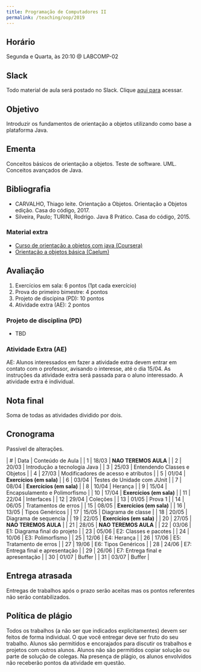 ```yaml
---
title: Programação de Computadores II
permalink: /teaching/oop/2019
---
```


## Horário

Segunda e Quarta, às 20:10 @ LABCOMP-02

## Slack

Todo material de aula será postado no Slack. Clique [aqui para](https://join.slack.com/t/ufpaworkspace/shared_invite/enQtNTc5MTQ0MDA1NzQ3LWI2YzE1MTliYjQwNWZlMzkwYjhmMzdmNTI5NDVkOWM4Zjk2ZjJkMGI1YzBmMTE3OWJhMjE5YjAxYmVlYzBkNTk) acessar.

## Objetivo

Introduzir os fundamentos de orientação a objetos utilizando como base a plataforma Java.


## Ementa

Conceitos básicos de orientação a objetos. Teste de software. UML. Conceitos avançados de Java.


## Bibliografia

- CARVALHO, Thiago leite. Orientação a Objetos. Orientação a Objetos edição. Casa do código, 2017.
- Silveira, Paulo; TURINI, Rodrigo. Java 8 Prático. Casa do código, 2015.

### Material extra

- [Curso de orientação a objetos com java (Coursera)](https://www.coursera.org/learn/orientacao-a-objetos-com-java)
- [Orientação a objetos básica (Caelum)](https://www.caelum.com.br/apostila-java-orientacao-objetos/orientacao-a-objetos-basica/)

## Avaliação

1. Exercícios em sala: 6 pontos (1pt cada exercício)
2. Prova do primeiro bimestre: 4 pontos
3. Projeto de discipina (PD): 10 pontos
4. Atividade extra (AE): 2 pontos

### Projeto de disciplina (PD)

- TBD

### Atividade Extra (AE)

AE: Alunos interessados em fazer a atividade extra devem entrar em contato com o professor, avisando o interesse, até o dia 15/04. As instruções da atividade extra será passada para o aluno interessado. A atividade extra é individual.

## Nota final

Soma de todas as atividades dividido por dois.

## Cronograma

Passível de alterações.

| # | Data  | Conteúdo de Aula                        |
| 1 | 18/03 | **NAO TEREMOS AULA**                    |
| 2 | 20/03 | Introdução a tecnologia Java            |
| 3 | 25/03 | Entendendo Classes e Objetos            |
| 4 | 27/03 | Modificadores de acesso e atributos     |
| 5 | 01/04 | **Exercícios (em sala)**                |
| 6 | 03/04 | Testes de Unidade com JUnit             |
| 7 | 08/04 | **Exercícios (em sala)**                |
| 8 | 10/04 | Herança                                 |
| 9 | 15/04 | Encapsulamento e Polimorfismo           |
| 10 | 17/04 | **Exercícios (em sala)**               |
| 11 | 22/04 | Interfaces                             |
| 12 | 29/04 | Coleções                               |
| 13 | 01/05 | Prova 1                                |
| 14 | 06/05 | Tratamentos de erros                   |
| 15 | 08/05 | **Exercícios (em sala)**               |
| 16 | 13/05 | Tipos Genéricos                        |
| 17 | 15/05 | Diagrama de classe                     |
| 18 | 20/05 | Diagrama de sequencia                  |
| 19 | 22/05 | **Exercícios (em sala)**               |
| 20 | 27/05 | **NAO TEREMOS AULA**                   |
| 21 | 28/05 | **NAO TEREMOS AULA**                   |
| 22 | 03/06 | E1: Diagrama final do projeto          |
| 23 | 05/06 | E2: Classes e pacotes                  |
| 24 | 10/06 | E3: Polimorfismo                       |
| 25 | 12/06 | E4: Herança                            |
| 26 | 17/06 | E5: Tratamento de erros                |
| 27 | 19/06 | E6: Tipos Genéricos                    |
| 28 | 24/06 | E7: Entrega final e apresentação       |
| 29 | 26/06 | E7: Entrega final e apresentação       |
| 30 | 01/07 | Buffer                                 |
| 31 | 03/07 | Buffer                                 |


## Entrega atrasada

Entregas de trabalhos após o prazo serão aceitas mas os pontos referentes não serão contabilizados.

## Política de plágio

Todos os trabalhos (a não ser que indicados explicitamentes) devem ser feitos de forma individual. O que você entregar deve ser fruto do seu trabalho. Alunos são permitidos e encorajados para discutir os trabalhos e projetos com outros alunos. Alunos não são permitidos copiar solução ou parte de solução de colegas. Na presença de plágio, os alunos envolvidos não receberão pontos da atividade em questão.
